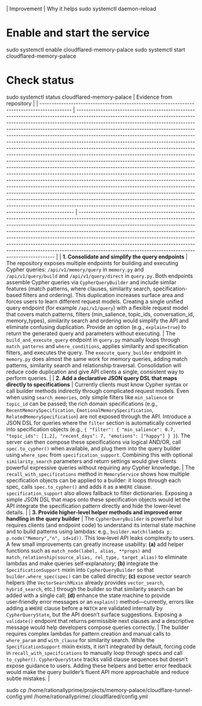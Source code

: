 | Improvement                                                                                 | Why it helps                                                                                                                                                                                                                                                                                                                                                                                                                                                                                                                                                                                              sudo systemctl daemon-reload

  # Enable and start the service
  sudo systemctl enable cloudflared-memory-palace
  sudo systemctl start cloudflared-memory-palace

  # Check status
  sudo systemctl status cloudflared-memory-palace                                                                                                                                                                                                                                                                                                                                                                                                                                                                                                                                                                                                                                                                                      | Evidence from repository                                                                                                                                                                                                                                                                                                                                                                                                                                                                                                                                 |
| ------------------------------------------------------------------------------------------- | ----------------------------------------------------------------------------------------------------------------------------------------------------------------------------------------------------------------------------------------------------------------------------------------------------------------------------------------------------------------------------------------------------------------------------------------------------------------------------------------------------------------------------------------------------------------------------------------------------------------------------------------------------------------------------------------------------------------------------------------------------------------------------------------------------------------------------------------------------------------------------------------------------------------------------------------------------------------------------------------------------------------------------------------------------------------------------------------------------------------------------------------------------------------------------------------------------------------------------------------------------------------------------------------------- | -------------------------------------------------------------------------------------------------------------------------------------------------------------------------------------------------------------------------------------------------------------------------------------------------------------------------------------------------------------------------------------------------------------------------------------------------------------------------------------------------------------------------------------------------------- |
| **1. Consolidate and simplify the query endpoints**                                         | The repository exposes multiple endpoints for building and executing Cypher queries: `/api/v1/memory/query` in `memory.py` and `/api/v1/query/build` and `/api/v1/query/direct` in `query.py`.  Both endpoints assemble Cypher queries via `CypherQueryBuilder` and include similar features (match patterns, where clauses, similarity search, specification-based filters and ordering).  This duplication increases surface area and forces users to learn different request models.  Creating a single unified query endpoint (for example `/api/v1/query`) with a flexible request model that covers match patterns, filters (min\_salience, topic\_ids, conversation\_id, memory\_types), similarity search and ordering would simplify the API and eliminate confusing duplication.  Provide an option (e.g., `explain=true`) to return the generated query and parameters without executing.                                                                                                                                                                                                                                                                                                                                                                                            | The `build_and_execute_query` endpoint in `query.py` manually loops through `match_patterns` and `where_conditions`, applies similarity and specification filters, and executes the query.  The `execute_query_builder` endpoint in `memory.py` does almost the same work for memory queries, adding match patterns, similarity search and relationship traversal.  Consolidation will reduce code duplication and give API clients a single, consistent way to perform queries.                                                                         |
| **2. Add a declarative JSON query DSL that maps directly to specifications**                | Currently clients must know Cypher syntax or call builder methods indirectly through complicated request models.  Even when using `search_memories`, only simple filters like `min_salience` or `topic_id` can be passed; the rich domain specifications (e.g., `RecentMemorySpecification`, `EmotionalMemorySpecification`, `RelatedMemorySpecification`) are not exposed through the API.  Introduce a JSON DSL for queries where the `filter` section is automatically converted into specification objects (e.g., `{ "filter": { "min_salience": 0.7, "topic_ids": [1,2], "recent_days": 7, "emotions": ["happy"] } }`).  The server can then compose these specifications via logical AND/OR, call `spec.to_cypher()` when available, and plug them into the query builder using `where_spec` from `specification_support`.  Combining this with optional `similarity_search` parameters and return settings would give clients powerful expressive queries without requiring any Cypher knowledge.                                                                                                                                                                                                                                                                                        | The `recall_with_specifications` method in `MemoryService` shows how multiple specification objects can be applied to a builder: it loops through each spec, calls `spec.to_cypher()` and adds it as a `WHERE` clause.  `specification_support` also allows fallback to filter dictionaries.  Exposing a simple JSON DSL that maps onto these specification objects would let the API integrate the specification pattern directly and hide the lower‑level details.                                                                                     |
| **3. Provide higher‑level helper methods and improved error handling in the query builder** | The `CypherQueryBuilder` is powerful but requires clients (and endpoint code) to understand its internal state machine and to build patterns using lambdas: e.g., `builder.match(lambda p: p.node("Memory","n", id=id))`.  This low‑level API leaks complexity to users.  A few small improvements can greatly increase usability: **(a)** add helper functions such as `match_node(label, alias, **props)` and `match_relationship(source_alias, rel_type, target_alias)` to eliminate lambdas and make queries self‑explanatory; **(b)** integrate the `SpecificationSupport` mixin into `CypherQueryBuilder` so that `builder.where_spec(spec)` can be called directly; **(c)** expose vector search helpers (the `VectorSearchMixin` already provides `vector_search`, `hybrid_search`, etc.) through the builder so that similarity search can be added with a single call; **(d)** enhance the state machine to provide user‑friendly error messages or an `explain()` method—currently, errors like adding a `WHERE` clause before a `MATCH` are validated internally by `CypherQueryState`, but the API doesn’t surface suggestions.  Exposing a `validate()` endpoint that returns permissible next clauses and a descriptive message would help developers compose queries correctly. | The builder requires complex lambdas for pattern creation and manual calls to `where_param` and `with_clause` for similarity search.  While the `SpecificationSupport` mixin exists, it isn’t integrated by default, forcing code in `recall_with_specifications` to manually loop through specs and call `to_cypher()`.  `CypherQueryState` tracks valid clause sequences but doesn’t expose guidance to users.  Adding these helpers and better error feedback would make the query builder’s fluent API more approachable and reduce subtle mistakes. |



sudo cp /home/rationallyprime/projects/memory-palace/cloudflare-tunnel-config.yml /home/rationallyprime/.cloudflared/config.yml

